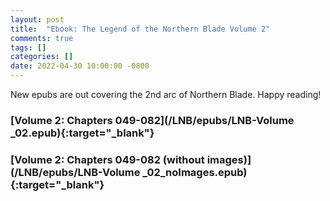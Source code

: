 ```yaml
---
layout: post
title:  "Ebook: The Legend of the Northern Blade Volume 2"
comments: true
tags: []
categories: []
date: 2022-04-30 10:00:00 -0800
---
```


New epubs are out covering the 2nd arc of Northern Blade. Happy reading!

### [Volume 2: Chapters 049-082](/LNB/epubs/LNB-Volume _02.epub){:target="_blank"}

### [Volume 2: Chapters 049-082 (without images)](/LNB/epubs/LNB-Volume _02_noImages.epub){:target="_blank"}
